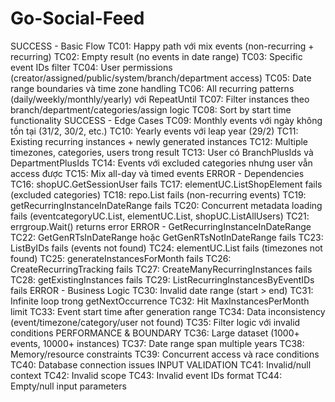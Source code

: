 # Go-Social-Feed

SUCCESS - Basic Flow
TC01: Happy path với mix events (non-recurring + recurring)
TC02: Empty result (no events in date range)
TC03: Specific event IDs filter
TC04: User permissions (creator/assigned/public/system/branch/department access)
TC05: Date range boundaries và time zone handling
TC06: All recurring patterns (daily/weekly/monthly/yearly) với RepeatUntil
TC07: Filter instances theo branch/department/categories/assign logic
TC08: Sort by start time functionality
SUCCESS - Edge Cases
TC09: Monthly events với ngày không tồn tại (31/2, 30/2, etc.)
TC10: Yearly events với leap year (29/2)
TC11: Existing recurring instances + newly generated instances
TC12: Multiple timezones, categories, users trong result
TC13: User có BranchPlusIds và DepartmentPlusIds
TC14: Events với excluded categories nhưng user vẫn access được
TC15: Mix all-day và timed events
ERROR - Dependencies
TC16: shopUC.GetSessionUser fails
TC17: elementUC.ListShopElement fails (excluded categories)
TC18: repo.List fails (non-recurring events)
TC19: getRecurringInstanceInDateRange fails
TC20: Concurrent metadata loading fails (eventcategoryUC.List, elementUC.List, shopUC.ListAllUsers)
TC21: errgroup.Wait() returns error
ERROR - GetRecurringInstanceInDateRange
TC22: GetGenRTsInDateRange hoặc GetGenRTsNotInDateRange fails
TC23: ListByIDs fails (events not found)
TC24: elementUC.List fails (timezones not found)
TC25: generateInstancesForMonth fails
TC26: CreateRecurringTracking fails
TC27: CreateManyRecurringInstances fails
TC28: getExistingInstances fails
TC29: ListRecurringInstancesByEventIDs fails
ERROR - Business Logic
TC30: Invalid date range (start > end)
TC31: Infinite loop trong getNextOccurrence
TC32: Hit MaxInstancesPerMonth limit
TC33: Event start time after generation range
TC34: Data inconsistency (event/timezone/category/user not found)
TC35: Filter logic với invalid conditions
PERFORMANCE & BOUNDARY
TC36: Large dataset (1000+ events, 10000+ instances)
TC37: Date range span multiple years
TC38: Memory/resource constraints
TC39: Concurrent access và race conditions
TC40: Database connection issues
INPUT VALIDATION
TC41: Invalid/null context
TC42: Invalid scope
TC43: Invalid event IDs format
TC44: Empty/null input parameters
